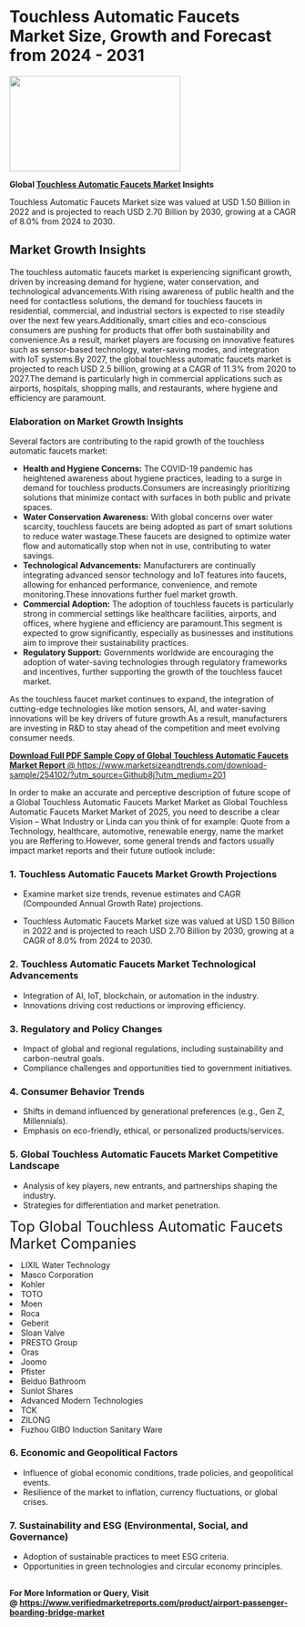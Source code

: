 <H1>Touchless Automatic Faucets Market Size, Growth and Forecast from 2024 - 2031</H1><img class="aligncenter size-medium wp-image-584254" src="https://thirdeyenews.in/wp-content/uploads/2024/09/Global-Market-Research-300x168.jpeg" alt="" width="300" height="168" /><p><strong>Global&nbsp;<a href="https://www.marketsizeandtrends.com/download-sample/254102/?utm_source=Github8j?utm_medium=201">Touchless Automatic Faucets Market</a> Insights</strong></p><p>Touchless Automatic Faucets Market size was valued at USD 1.50 Billion in 2022 and is projected to reach USD 2.70 Billion by 2030, growing at a CAGR of 8.0% from 2024 to 2030.</p><p><h2>Market Growth Insights</h2> <p>The touchless automatic faucets market is experiencing significant growth, driven by increasing demand for hygiene, water conservation, and technological advancements.With rising awareness of public health and the need for contactless solutions, the demand for touchless faucets in residential, commercial, and industrial sectors is expected to rise steadily over the next few years.Additionally, smart cities and eco-conscious consumers are pushing for products that offer both sustainability and convenience.As a result, market players are focusing on innovative features such as sensor-based technology, water-saving modes, and integration with IoT systems.By 2027, the global touchless automatic faucets market is projected to reach USD 2.5 billion, growing at a CAGR of 11.3% from 2020 to 2027.The demand is particularly high in commercial applications such as airports, hospitals, shopping malls, and restaurants, where hygiene and efficiency are paramount.</p> <p><a href="https://example.com/download-sample" target="_blank"></a></p> <h3>Elaboration on Market Growth Insights</h3> <p>Several factors are contributing to the rapid growth of the touchless automatic faucets market:</p> <ul> <li><strong>Health and Hygiene Concerns:</strong> The COVID-19 pandemic has heightened awareness about hygiene practices, leading to a surge in demand for touchless products.Consumers are increasingly prioritizing solutions that minimize contact with surfaces in both public and private spaces.</li> <li><strong>Water Conservation Awareness:</strong> With global concerns over water scarcity, touchless faucets are being adopted as part of smart solutions to reduce water wastage.These faucets are designed to optimize water flow and automatically stop when not in use, contributing to water savings.</li> <li><strong>Technological Advancements:</strong> Manufacturers are continually integrating advanced sensor technology and IoT features into faucets, allowing for enhanced performance, convenience, and remote monitoring.These innovations further fuel market growth.</li> <li><strong>Commercial Adoption:</strong> The adoption of touchless faucets is particularly strong in commercial settings like healthcare facilities, airports, and offices, where hygiene and efficiency are paramount.This segment is expected to grow significantly, especially as businesses and institutions aim to improve their sustainability practices.</li> <li><strong>Regulatory Support:</strong> Governments worldwide are encouraging the adoption of water-saving technologies through regulatory frameworks and incentives, further supporting the growth of the touchless faucet market.</li> </ul> <p>As the touchless faucet market continues to expand, the integration of cutting-edge technologies like motion sensors, AI, and water-saving innovations will be key drivers of future growth.As a result, manufacturers are investing in R&D to stay ahead of the competition and meet evolving consumer needs.</p> <p><a href="https://example.com/more-information" target="_blank"></p><p><span class=""><strong>Download Full PDF Sample Copy of Global Touchless Automatic Faucets Market Report</strong> @ <a href="https://www.marketsizeandtrends.com/download-sample/254102/?utm_source=Github8j?utm_medium=201" target="_blank">https://www.marketsizeandtrends.com/download-sample/254102/?utm_source=Github8j?utm_medium=201</a></span></p><p>In order to make an accurate and perceptive description of future scope of a Global&nbsp;Touchless Automatic Faucets Market Market as Global&nbsp;Touchless Automatic Faucets Market Market of 2025, you need to describe a clear Vision &ndash; What Industry or Linda can you think of for example: Quote from a Technology, healthcare, automotive, renewable energy, name the market you are Reffering to.However, some general trends and factors usually impact market reports and their future outlook include:</p><h3>1.&nbsp;<strong>Touchless Automatic Faucets Market Growth Projections</strong></h3><ul><li>Examine market size trends, revenue estimates and CAGR (Compounded Annual Growth Rate) projections.</li><li><p>Touchless Automatic Faucets Market size was valued at USD 1.50 Billion in 2022 and is projected to reach USD 2.70 Billion by 2030, growing at a CAGR of 8.0% from 2024 to 2030.</p></li></ul><h3>2.&nbsp;<strong>Touchless Automatic Faucets Market Technological Advancements</strong></h3><ul><li>Integration of AI, IoT, blockchain, or automation in the industry.</li><li>Innovations driving cost reductions or improving efficiency.</li></ul><h3>3.&nbsp;<strong>Regulatory and Policy Changes</strong></h3><ul><li>Impact of global and regional regulations, including sustainability and carbon-neutral goals.</li><li>Compliance challenges and opportunities tied to government initiatives.</li></ul><h3>4.&nbsp;<strong>Consumer Behavior Trends</strong></h3><ul><li>Shifts in demand influenced by generational preferences (e.g., Gen Z, Millennials).</li><li>Emphasis on eco-friendly, ethical, or personalized products/services.</li></ul><h3>5.&nbsp;<strong>Global Touchless Automatic Faucets Market Competitive Landscape</strong></h3><ul><li>Analysis of key players, new entrants, and partnerships shaping the industry.</li><li>Strategies for differentiation and market penetration.</li></ul><p data-pm-slice="1 1 []"><span style="color: inherit; font-family: inherit; font-size: 25px;">Top Global Touchless Automatic Faucets Market Companies</span></p><div class="" data-test-id=""><p><li>LIXIL Water Technology</li><li> Masco Corporation</li><li> Kohler</li><li> TOTO</li><li> Moen</li><li> Roca</li><li> Geberit</li><li> Sloan Valve</li><li> PRESTO Group</li><li> Oras</li><li> Joomo</li><li> Pfister</li><li> Beiduo Bathroom</li><li> Sunlot Shares</li><li> Advanced Modern Technologies</li><li> TCK</li><li> ZILONG</li><li> Fuzhou GIBO Induction Sanitary Ware</li></p></div><h3>6.&nbsp;<strong>Economic and Geopolitical Factors</strong></h3><ul><li>Influence of global economic conditions, trade policies, and geopolitical events.</li><li>Resilience of the market to inflation, currency fluctuations, or global crises.</li></ul><h3>7.&nbsp;<strong>Sustainability and ESG (Environmental, Social, and Governance)</strong></h3><ul><li>Adoption of sustainable practices to meet ESG criteria.</li><li>Opportunities in green technologies and circular economy principles.</li></ul><h2><strong style="font-size: 14px;">For More Information or Query, Visit @&nbsp;</strong><a style="background-color: #ffffff; font-size: 14px;" href="https://www.marketsizeandtrends.com/report/touchless-automatic-faucets-market/" target="_blank">https://www.verifiedmarketreports.com/product/airport-passenger-boarding-bridge-market</a></h2>